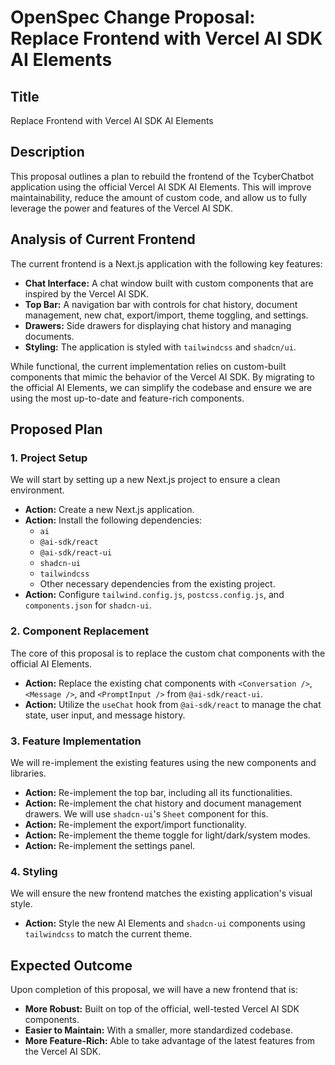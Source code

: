 
# OpenSpec Change Proposal: Replace Frontend with Vercel AI SDK AI Elements

## Title
Replace Frontend with Vercel AI SDK AI Elements

## Description
This proposal outlines a plan to rebuild the frontend of the TcyberChatbot application using the official Vercel AI SDK AI Elements. This will improve maintainability, reduce the amount of custom code, and allow us to fully leverage the power and features of the Vercel AI SDK.

## Analysis of Current Frontend
The current frontend is a Next.js application with the following key features:

*   **Chat Interface:** A chat window built with custom components that are inspired by the Vercel AI SDK.
*   **Top Bar:** A navigation bar with controls for chat history, document management, new chat, export/import, theme toggling, and settings.
*   **Drawers:** Side drawers for displaying chat history and managing documents.
*   **Styling:** The application is styled with `tailwindcss` and `shadcn/ui`.

While functional, the current implementation relies on custom-built components that mimic the behavior of the Vercel AI SDK. By migrating to the official AI Elements, we can simplify the codebase and ensure we are using the most up-to-date and feature-rich components.

## Proposed Plan

### 1. Project Setup
We will start by setting up a new Next.js project to ensure a clean environment.

*   **Action:** Create a new Next.js application.
*   **Action:** Install the following dependencies:
    *   `ai`
    *   `@ai-sdk/react`
    *   `@ai-sdk/react-ui`
    *   `shadcn-ui`
    *   `tailwindcss`
    *   Other necessary dependencies from the existing project.
*   **Action:** Configure `tailwind.config.js`, `postcss.config.js`, and `components.json` for `shadcn-ui`.

### 2. Component Replacement
The core of this proposal is to replace the custom chat components with the official AI Elements.

*   **Action:** Replace the existing chat components with `<Conversation />`, `<Message />`, and `<PromptInput />` from `@ai-sdk/react-ui`.
*   **Action:** Utilize the `useChat` hook from `@ai-sdk/react` to manage the chat state, user input, and message history.

### 3. Feature Implementation
We will re-implement the existing features using the new components and libraries.

*   **Action:** Re-implement the top bar, including all its functionalities.
*   **Action:** Re-implement the chat history and document management drawers. We will use `shadcn-ui`'s `Sheet` component for this.
*   **Action:** Re-implement the export/import functionality.
*   **Action:** Re-implement the theme toggle for light/dark/system modes.
*   **Action:** Re-implement the settings panel.

### 4. Styling
We will ensure the new frontend matches the existing application's visual style.

*   **Action:** Style the new AI Elements and `shadcn-ui` components using `tailwindcss` to match the current theme.

## Expected Outcome
Upon completion of this proposal, we will have a new frontend that is:

*   **More Robust:** Built on top of the official, well-tested Vercel AI SDK components.
*   **Easier to Maintain:** With a smaller, more standardized codebase.
*   **More Feature-Rich:** Able to take advantage of the latest features from the Vercel AI SDK.
